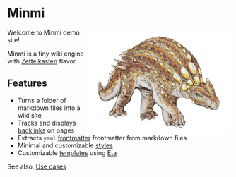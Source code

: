 # Minmi

<img src="_img/dino.png" style="max-width: 320px; float: right" />

Welcome to Minmi demo site!

Minmi is a tiny wiki engine with [Zettelkasten](zettelkasten.md) flavor.

## Features

- Turns a folder of markdown files into a wiki site
- Tracks and displays [backlinks](backlinks.md) on pages
- Extracts `yaml` [frontmatter](frontmatter.md) frontmatter from markdown files
- Minimal and customizable [styles](customize/styles.md)
- Customizable [templates](customize/templates.md) using
  [Eta](https://eta.js.org/)

See also: [Use cases](use-cases.md)
